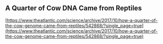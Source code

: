 ## A Quarter of Cow DNA Came from Reptiles
  
  [https://www.theatlantic.com/science/archive/2017/10/how-a-quarter-of-the-cow-genome-came-from-reptiles/542868/?single_page=true](https://www.theatlantic.com/science/archive/2017/10/how-a-quarter-of-the-cow-genome-came-from-reptiles/542868/?single_page=true)